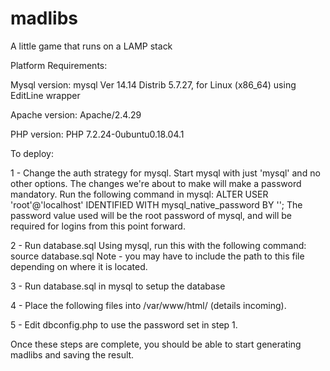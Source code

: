# madlibs
A little game that runs on a LAMP stack

Platform Requirements:

Mysql version:
mysql  Ver 14.14 Distrib 5.7.27, for Linux (x86_64) using  EditLine wrapper

Apache version:
Apache/2.4.29 

PHP version:
PHP 7.2.24-0ubuntu0.18.04.1

To deploy:

1 - Change the auth strategy for mysql.
Start mysql with just 'mysql' and no other options. The changes we're about to make will make a password mandatory.
Run the following command in mysql: ALTER USER 'root'@'localhost' IDENTIFIED WITH mysql_native_password BY '<YOUR PASSWORD>';
The password value used will be the root password of mysql, and will be required for logins from this point forward.

2 - Run database.sql
Using mysql, run this with the following command: source database.sql
Note - you may have to include the path to this file depending on where it is located.

3 - Run database.sql in mysql to setup the database

4 - Place the following files into /var/www/html/ (details incoming).

5 - Edit dbconfig.php to use the password set in step 1.

Once these steps are complete, you should be able to start generating madlibs and saving the result.
